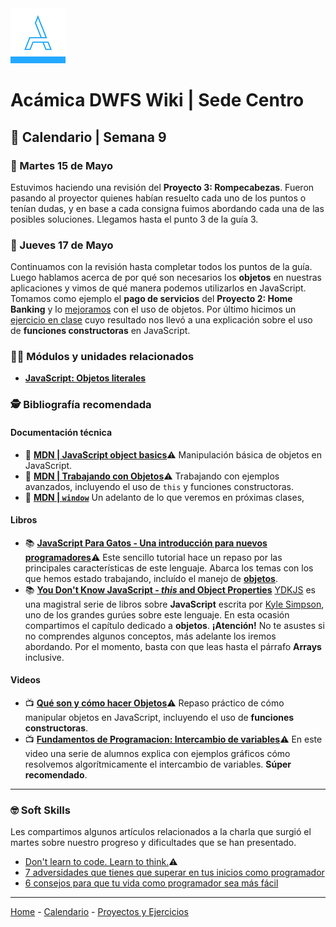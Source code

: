 <img src="/assets/acamica.jpg">

# Acámica DWFS Wiki | Sede Centro

## 📅 Calendario | Semana 9

### 🔴 Martes 15 de Mayo

Estuvimos haciendo una revisión del **Proyecto 3: Rompecabezas**. Fueron pasando al proyector quienes habían resuelto cada uno de los puntos o tenían dudas, y en base a cada consigna fuimos abordando cada una de las posibles soluciones. Llegamos hasta el punto 3 de la guía 3.

### 🔴 Jueves 17 de Mayo

Continuamos con la revisión hasta completar todos los puntos de la guía. Luego hablamos acerca de por qué son necesarios los **objetos** en nuestras aplicaciones y vimos de qué manera podemos utilizarlos en JavaScript. Tomamos como ejemplo el **pago de servicios** del **Proyecto 2: Home Banking** y lo [mejoramos]() con el uso de objetos. Por último hicimos un [ejercicio en clase]() cuyo resultado nos llevó a una explicación sobre el uso de **funciones constructoras** en JavaScript.

### 👩‍💻 Módulos y unidades relacionados

* [**JavaScript: Objetos literales**](https://www.acamica.com/cursos/387/javascript-introduccion-objetos)

### 🕵️ Bibliografía recomendada

#### Documentación técnica

* 📄&nbsp;[**MDN | JavaScript object basics**](https://developer.mozilla.org/en-US/docs/Learn/JavaScript/Objects/Basics)⚠️&nbsp;Manipulación básica de objetos en JavaScript.
* 📄&nbsp;[**MDN | Trabajando con Objetos**](https://developer.mozilla.org/es/docs/Web/JavaScript/Guide/Trabajando_con_objectos)⚠️&nbsp;Trabajando con ejemplos avanzados, incluyendo el uso de `this` y funciones constructoras.
* 📄&nbsp;[**MDN | `window`**](https://developer.mozilla.org/es/docs/Web/API/Window)&nbsp;Un adelanto de lo que veremos en próximas clases, 

#### Libros

* 📚&nbsp;[**JavaScript Para Gatos - Una introducción para nuevos programadores**](https://jsparagatos.com)️️⚠️&nbsp;Este sencillo tutorial hace un repaso por las principales características de este lenguaje. Abarca los temas con los que hemos estado trabajando, incluído el manejo de [**objetos**](https://jsparagatos.com/#objects).
* 📚&nbsp;[**You Don't Know JavaScript - *this* and Object Properties**](https://github.com/getify/You-Dont-Know-JS/blob/master/this%20%26%20object%20prototypes/ch3.md)&nbsp;[YDKJS](https://github.com/getify/You-Dont-Know-JS) es una magistral serie de libros sobre **JavaScript** escrita por [Kyle Simpson](https://twitter.com/getify?lang=es), uno de los grandes gurúes sobre este lenguaje. En esta ocasión compartimos el capítulo dedicado a **objetos**. **¡Atención!** No te asustes si no comprendes algunos conceptos, más adelante los iremos abordando. Por el momento, basta con que leas hasta el párrafo **Arrays** inclusive.

#### Videos

* 📺&nbsp;[**Qué son y cómo hacer Objetos**](https://www.youtube.com/watch?v=rf3riernYms)⚠️&nbsp;Repaso práctico de cómo manipular objetos en JavaScript, incluyendo el uso de **funciones constructoras**.
* 📺&nbsp;[**Fundamentos de Programacion: Intercambio de variables**](https://www.youtube.com/watch?v=nOmmurKQCuo)️️️⚠️&nbsp;En este video una serie de alumnos explica con ejemplos gráficos cómo resolvemos algorítmicamente el intercambio de variables. **Súper recomendado**.

----

### 🤓 Soft Skills

Les compartimos algunos artículos relacionados a la charla que surgió el martes sobre nuestro progreso y dificultades que se han presentado.

* [Don't learn to code. Learn to think.](https://www.ybrikman.com/writing/2014/05/19/dont-learn-to-code-learn-to-think/)️️⚠️
* [7 adversidades que tienes que superar en tus inicios como programador](https://www.campusmvp.es/recursos/post/7-adversidades-que-tienes-que-superar-en-tus-inicios-como-programador.aspx)
* [6 consejos para que tu vida como programador sea más fácil](http://blog.desafiolatam.com/6-consejos-para-que-tu-vida-como-programador-sea-mas-facil/)

----

[Home](/readme.md) - [Calendario](/semanas/calendario.md) - [Proyectos y Ejercicios](/proyectos-y-ejercicios.md)